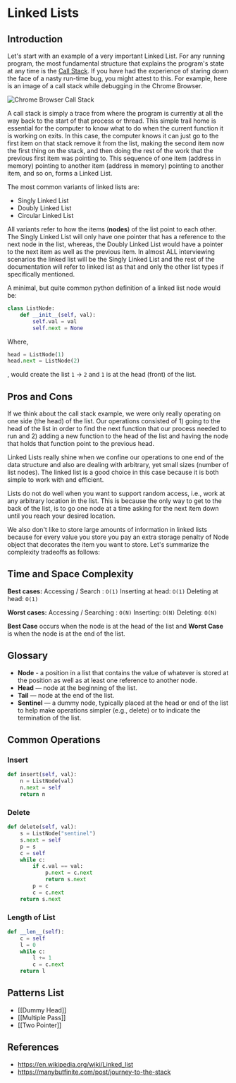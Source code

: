 # Linked Lists

## Introduction
Let's start with an example of a very important Linked List. For any running program, the most fundamental structure that explains the program's state at any time is the [Call Stack](https://manybutfinite.com/post/journey-to-the-stack/). If you have had the experience of staring down the face of a nasty run-time bug, you might attest to this. For example, here is an image of a call stack while debugging in the Chrome Browser.

![Chrome Browser Call Stack](https://developers.google.com/web/tools/chrome-devtools/javascript/imgs/anon.png)

A call stack is simply a trace from where the program is currently at all the way back to the start of that process or thread. This simple trail home is essential for the computer to know what to do when the current function it is working on exits. In this case, the computer knows it can just go to the first item on that stack remove it from the list, making the second item now the first thing on the stack, and then doing the rest of the work that the previous first item was pointing to. This sequence of one item (address in memory) pointing to another item (address in memory) pointing to another item, and so on, forms a Linked List.

The most common variants of linked lists are:
- Singly Linked List
- Doubly Linked List
- Circular Linked List

All variants refer to how the items (**nodes**) of the list point to each other. The Singly Linked List will only have one pointer that has a reference to the next node in the list, whereas, the Doubly Linked List would have a pointer to the next item as well as the previous item. In almost ALL interviewing scenarios the linked list will be the Singly Linked List and the rest of the documentation will refer to linked list as that and only the other list types if specifically mentioned.

A minimal, but quite common python definition of a linked list node would be:

```python
class ListNode: 
    def __init__(self, val):
        self.val = val
        self.next = None
```

Where, 
```python
head = ListNode(1)
head.next = ListNode(2)
```
, would create the list `1` -> `2` and `1` is at the head (front) of the list.

## Pros and Cons
If we think about the call stack example, we were only really operating on one side (the head) of the list. Our operations consisted of 1) going to the head of the list in order to find the next function that our process needed to run and 2) adding a new function to the head of the list and having the node that holds that function point to the previous head. 

Linked Lists really shine when we confine our operations to one end of the data structure and also are dealing with arbitrary, yet small sizes (number of list nodes). The linked list is a good choice in this case because it is both simple to work with and efficient.

Lists do not do well when you want to support random access, i.e., work at any arbitrary location in the list. This is because the only way to get to the back of the list, is to go one node at a time asking for the next item down until you reach your desired location.

We also don't like to store large amounts of information in linked lists because for every value you store you pay an extra storage penalty of Node object that decorates the item you want to store. Let's summarize the complexity tradeoffs as follows:

## Time and Space Complexity
**Best cases:**
Accessing / Search : `O(1)`
Inserting at head: `O(1)`
Deleting at head: `O(1)`

**Worst cases:**
Accessing / Searching : `O(N)`
Inserting: `O(N)`
Deleting: `O(N)`

**Best Case** occurs when the node is at the head of the list and **Worst Case** is when the node is at the end of the list.

## Glossary
 * **Node** - a position in a list that contains the value of whatever is stored at the position as well as at least one reference to another node.
 * **Head** — node at the beginning of the list.
 * **Tail** — node at the end of the list.
 * **Sentinel** — a dummy node, typically placed at the head or end of the list to help make operations simpler (e.g., delete) or to indicate the termination of the list.

## Common Operations

### Insert
```python
def insert(self, val):
    n = ListNode(val)
    n.next = self
    return n
```

### Delete
```python
def delete(self, val):
    s = ListNode("sentinel")
    s.next = self
    p = s
    c = self
    while c:
        if c.val == val:
            p.next = c.next
            return s.next
        p = c
        c = c.next
    return s.next         
```

### Length of List
```python
def __len__(self):
    c = self
    l = 0
    while c:
        l += 1
        c = c.next
    return l
```

## Patterns List
- [[Dummy Head]]
- [[Multiple Pass]]
- [[Two Pointer]]

## References
- https://en.wikipedia.org/wiki/Linked_list
- https://manybutfinite.com/post/journey-to-the-stack